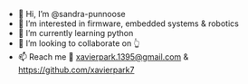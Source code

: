 - 👋 Hi, I’m @sandra-punnoose
- 👀 I’m interested in firmware, embedded systems & robotics
- 🌱 I’m currently learning python
- 💞️ I’m looking to collaborate on 👆
- 📫 Reach me 📧 xavierpark.1395@gmail.com & https://github.com/xavierpark7

<!---
xavierpark7/xavierpark7 is a ✨ special ✨ repository because its `README.md` (this file) appears on your GitHub profile.
You can click the Preview link to take a look at your changes.
--->
